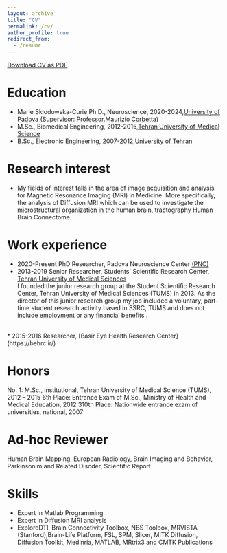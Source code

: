 ```yaml
---
layout: archive
title: "CV"
permalink: /cv/
author_profile: true
redirect_from:
  - /resume
---
```

[Download CV as PDF](/assets/MohammadHadiAarabi.pdf)

Education
======
* Marie Skłodowska-Curie Ph.D., Neuroscience, 2020-2024,[University of Padova](https://www.unipd.it/en/)
(Supervisor: [Professor.Maurizio Corbetta](https://pnc.unipd.it/corbetta-maurizio/))
* M.Sc., Biomedical Engineering, 2012-2015,[Tehran University of Medical Science](https://en.tums.ac.ir/en)
* B.Sc., Electronic Engineering, 2007-2012,[University of Tehran](https://ut.ac.ir/en)

Research interest
======
* My fields of interest falls in the area of image acquisition and analysis for Magnetic Resonance Imaging (MRI) in Medicine.
More specifically, the analysis of Diffusion MRI which can be used to investigate the microstructural organization in the human brain, tractography Human Brain Connectome.

Work experience
======
* 2020-Present PhD Researcher, Padova Neuroscience Center [(PNC)](https://pnc.unipd.it/)
* 2013-2019 Senior Researcher, Students' Scientific Research Center, [Tehran University of Medical Sciences](https://en.tums.ac.ir/en) <br />
I founded the junior research group at the Student Scientific Research Center, Tehran University of Medical Sciences (TUMS) in 2013. As the director of this junior research group my job included a voluntary, part-time student research activity based in SSRC, TUMS and does not include employment or any financial benefits . <br />
<br />
* 2015-2016 Researcher, [Basir Eye Health Research Center](https://behrc.ir/)

Honors
======

No. 1: M.Sc., institutional, Tehran University of Medical Science (TUMS), 2012 – 2015 6th Place: Entrance Exam of M.Sc., Ministry of Health and Medical Education, 2012 310th Place: Nationwide entrance exam of universities, national, 2007

Ad-hoc Reviewer
======

Human Brain Mapping, European Radiology, Brain Imaging and Behavior, Parkinsonim and Related Disoder, Scientific Report

Skills
======
* Expert in Matlab Programming
* Expert in Diffusion MRI analysis
* ExploreDTI, Brain Connectivity Toolbox, NBS Toolbox, MRVISTA (Stanford),Brain-Life Platform, FSL, SPM, Slicer, MITK Diffusion, Diffusion Toolkit, Medinria, MATLAB, MRtrix3 and CMTK 
Publications
